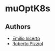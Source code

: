 # muOptK8s

## Authors

* [Emilio Incerto](https://github.com/bistrulli)
* [Roberto Pizziol](https://github.com/rpizziol)
